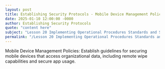 ```yaml
---
layout: post
title: Establishing Security Protocols - Mobile Device Management Policies
date: 2025-01-10 12:00:00 -0000
author: Establishing Security Protocols
quote: "content here"
subject: "Lesson 20 Implementing Operational Procedures Standards and Specifications"
permalink: "/Lesson 20 Implementing Operational Procedures Standards and Specifications/Establishing Security Protocols/Establishing Security Protocols - Mobile Device Management Policies"
---
```


Mobile Device Management Policies: Establish guidelines for securing mobile devices that access organizational data, including remote wipe capabilities and secure app usage.
